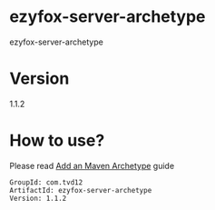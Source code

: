 # ezyfox-server-archetype

ezyfox-server-archetype

# Version

1.1.2

# How to use?

Please read [Add an Maven Archetype](https://youngmonkeys.org/add-maven-archetype/) guide

```
GroupId: com.tvd12
ArtifactId: ezyfox-server-archetype
Version: 1.1.2
```